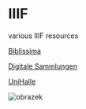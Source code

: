 # IIIF
various IIIF resources

[Biblissima](https://portail.biblissima.fr/en/)

[Digitale Sammlungen](https://app.digitale-sammlungen.de/bookshelf/)

[UniHalle](http://digitale.bibliothek.uni-halle.de/)

![obrazek](https://gallica.bnf.fr/iiif/ark:/12148/btv1b10500011w/f51/1000,980,300,280/full/0/native.jpg)
